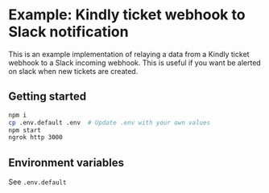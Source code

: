 # Example: Kindly ticket webhook to Slack notification

This is an example implementation of relaying a data from a Kindly ticket webhook to a Slack incoming webhook. This is useful if you want be alerted on slack when new tickets are created.
## Getting started

```bash
npm i
cp .env.default .env  # Update .env with your own values
npm start
ngrok http 3000
```

## Environment variables

See `.env.default`